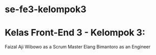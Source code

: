 # se-fe3-kelompok3

# Kelas Front-End 3 - Kelompok 3:
Faizal Aji Wibowo as a Scrum Master
Elang Bimantoro as an Engineer
